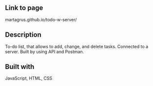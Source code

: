 ## Link to page
martagrus.github.io/todo-w-server/

## Description
To-do list, that allows to add, change, and delete tasks. Connected to a server. Built by using API and Postman.

## Built with
JavaScript, HTML, CSS